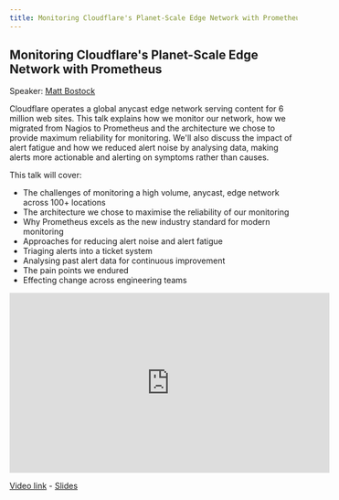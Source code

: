 ```yaml
---
title: Monitoring Cloudflare's Planet-Scale Edge Network with Prometheus
---
```


## Monitoring Cloudflare's Planet-Scale Edge Network with Prometheus

Speaker: [Matt Bostock](/2017-munich/speakers/matt-bostock/)

Cloudflare operates a global anycast edge network serving content for 6 million web sites. This talk explains how we monitor our network, how we migrated from Nagios to Prometheus and the architecture we chose to provide maximum reliability for monitoring. We'll also discuss the impact of alert fatigue and how we reduced alert noise by analysing data, making alerts more actionable and alerting on symptoms rather than causes.

This talk will cover:

- The challenges of monitoring a high volume, anycast, edge network across 100+ locations
- The architecture we chose to maximise the reliability of our monitoring
- Why Prometheus excels as the new industry standard for modern monitoring
- Approaches for reducing alert noise and alert fatigue
- Triaging alerts into a ticket system
- Analysing past alert data for continuous improvement
- The pain points we endured
- Effecting change across engineering teams

<iframe width="560" height="315" src="https://www.youtube.com/embed/ypWwvz5t_LE" frameborder="0" allowfullscreen></iframe>

[Video link](https://youtu.be/ypWwvz5t_LE) -
[Slides](/2017-munich/slides/monitoring-cloudflares-planet-scale-edge-network-with-prometheus.pdf)

